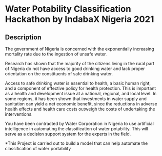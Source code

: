 # Water Potability Classification Hackathon by IndabaX Nigeria 2021
## Description
The government of Nigeria is concerned with the exponentially increasing mortality rate due to the ingestion of unsafe water.

Research has shown that the majority of the citizens living in the rural part of Nigeria do not have access to good drinking water and lack proper orientation on the constituents of safe drinking water.

Access to safe drinking water is essential to health, a basic human right, and a component of effective policy for health protection. This is important as a health and development issue at a national, regional, and local level. In some regions, it has been shown that investments in water supply and sanitation can yield a net economic benefit, since the reductions in adverse health effects and health care costs outweigh the costs of undertaking the interventions.

You have been contracted by Water Corporation in Nigeria to use artificial intelligence in automating the classification of water potability. This will serve as a decision support system for the experts in the field.

*This Project is carried out to build a model that can help automate the classification of water portability
